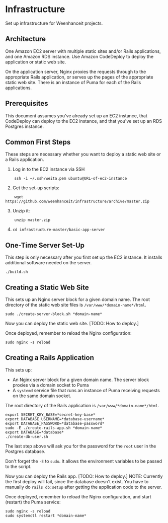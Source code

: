 # Infrastructure
Set up infrastructure for Weenhanceit projects.

## Architecture
One Amazon EC2 server with multiple static sites and/or Rails applications,
and one Amazon RDS instance.
Use Amazon CodeDeploy to deploy the application or static web site.

On the application server,
Nginx proxies the requests through to the appropriate Rails application,
or serves up the pages of the appropriate static web site.
There is an instance of Puma for each of the Rails applications.

## Prerequisites
This document assumes you've already set up an EC2 instance,
that CodeDeploy can deploy to the EC2 instance,
and that you've set up an RDS Postgres instance.

## Common First Steps
These steps are necessary whether you want to deploy
a static web site
or a Rails application.

1. Log in to the EC2 instance via SSH
```
    ssh -i ~/.ssh/weita.pem ubuntu@URL-of-ec2-instance
```
2. Get the set-up scripts:
```
    wget https://github.com/weenhanceit/infrastructure/archive/master.zip
```
3. Unzip it:
```
    unzip master.zip
```
4. `cd infrastructure-master/basic-app-server`

## One-Time Server Set-Up
This step is only necessary after you first set up the EC2 instance.
It installs additional software needed on the server.
```
./build.sh
```

## Creating a Static Web Site
This sets up an Nginx server block for a given domain name.
The root directory of the static web site files is `/var/www/*domain-name*/html`.
```
sudo ./create-server-block.sh *domain-name*
```
Now you can deploy the static web site. [TODO: How to deploy.]

Once deployed, remember to reload the Nginx configuration:
```
sudo nginx -s reload
```

## Creating a Rails Application
This sets up:

* An Nginx server block for a given domain name. The server block proxies via a domain socket to Puma
* A `systemd` service file that runs an instance of Puma
receiving requests on the same domain socket.

The root directory of the Rails application is `/var/www/*domain-name*/html`.
```
export SECRET_KEY_BASE=*secret-key-base*
export DATABASE_USERNAME=*database-username*
export DATABASE_PASSWORD=*database-password*
sudo -E ./create-rails-app.sh *domain-name*
export DATABASE=*database*
./create-db-user.sh
```
The last step above will ask you for the password for the `root` user in the Postgres database.

Don't forget the `-E` to `sudo`. It allows the environment variables to be passed to the script.

Now you can deploy the Rails app. [TODO: How to deploy.]
NOTE: Currently the first deploy will fail,
since the database doesn't exist.
You have to manually do `rails db:setup`
after getting the application code to the server.

Once deployed, remember to reload the Nginx configuration,
and start (restart) the Puma service:
```
sudo nginx -s reload
sudo systemctl restart *domain-name*
```
